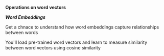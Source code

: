 **Operations on word vectors**

***Word Embeddings***

Get a chnace to understand how word embeddings capture relationships between words

You'll load pre-trained word vectors and learn to measure similarity between word vectors using cosine similarity
